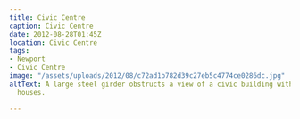 ```yaml
---
title: Civic Centre
caption: Civic Centre
date: 2012-08-28T01:45Z
location: Civic Centre
tags:
- Newport
- Civic Centre
image: "/assets/uploads/2012/08/c72ad1b782d39c27eb5c4774ce0286dc.jpg"
altText: A large steel girder obstructs a view of a civic building with a row of terraced
  houses.

---
```

